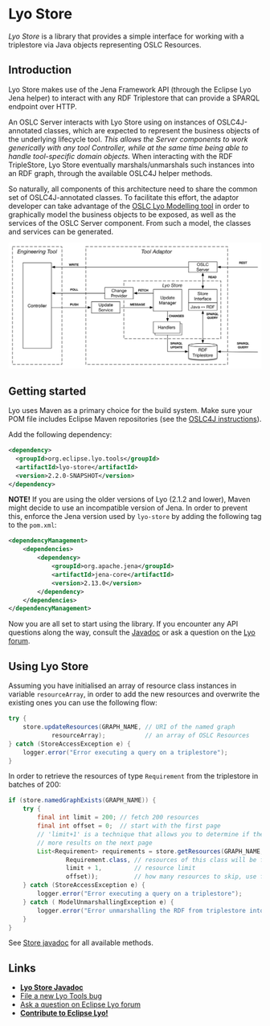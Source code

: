 # Lyo Store

*Lyo Store* is a library that provides a simple interface for working with a
triplestore via Java objects representing OSLC Resources.

## Introduction

Lyo Store makes use of the Jena Framework API (through the Eclipse Lyo Jena
helper) to interact with any RDF Triplestore that can provide a SPARQL endpoint
over HTTP.

An OSLC Server interacts with Lyo Store using on instances of OSLC4J-annotated
classes, which are expected to represent the business objects of the underlying
lifecycle tool. *This allows the Server components to work generically with any
tool Controller, while at the same time being able to handle tool-specific
domain objects.* When interacting with the RDF TripleStore, Lyo Store eventually
marshals/unmarshals such instances into an RDF graph, through the available
OSLC4J helper methods.

So naturally, all components of this architecture need to share the common set
of OSLC4J-annotated classes. To facilitate this effort, the adaptor developer
can take advantage of the [OSLC Lyo Modelling
tool](https://wiki.eclipse.org/Lyo/ToolchainModellingAndCodeGenerationWorkshop)
in order to graphically model the business objects to be exposed, as well as the
services of the OSLC Server component. From such a model, the classes and
services can be generated.

![](lyo_store-architecture.png)

## Getting started

Lyo uses Maven as a primary choice for the build system. Make sure your POM file
includes Eclipse Maven repositories (see the [OSLC4J
instructions](https://wiki.eclipse.org/Lyo/LyoOSLC4J#Using_in_Maven)).

Add the following dependency:

```xml
<dependency>
  <groupId>org.eclipse.lyo.tools</groupId>
  <artifactId>lyo-store</artifactId>
  <version>2.2.0-SNAPSHOT</version>
</dependency>
```

**NOTE!** If you are using the older versions of Lyo (2.1.2 and lower), Maven might decide to use an incompatible version of Jena. In order to prevent this, enforce the Jena version used by `lyo-store` by adding the following tag to the `pom.xml`:

```xml
<dependencyManagement>
    <dependencies>
        <dependency>
            <groupId>org.apache.jena</groupId>
            <artifactId>jena-core</artifactId>
            <version>2.13.0</version>
        </dependency>
    </dependencies>
</dependencyManagement>
```

Now you are all set to start using the library. If you encounter any API
questions along the way, consult the [Javadoc][javadoc] or ask a question on the
[Lyo forum][forum].

## Using Lyo Store

Assuming you have initialised an array of resource class instances in variable
`resourceArray`, in order to add the new resources and overwrite the existing
ones you can use the following flow:

```java
try {
    store.updateResources(GRAPH_NAME, // URI of the named graph
            resourceArray);           // an array of OSLC Resources
} catch (StoreAccessException e) {
    logger.error("Error executing a query on a triplestore");
}
```

In order to retrieve the resources of type `Requirement` from the triplestore in
batches of 200:

```java
if (store.namedGraphExists(GRAPH_NAME)) {
    try {
        final int limit = 200; // fetch 200 resources
        final int offset = 0;  // start with the first page
        // 'limit+1' is a technique that allows you to determine if there are
        // more results on the next page
        List<Requirement> requirements = store.getResources(GRAPH_NAME,
                Requirement.class, // resources of this class will be fetched and unmarshalled
                limit + 1,         // resource limit
                offset));          // how many resources to skip, use for paging
    } catch (StoreAccessException e) {
        logger.error("Error executing a query on a triplestore");
    } catch ( ModelUnmarshallingException e) {
        logger.error("Error unmarshalling the RDF from triplestore into Requirement class instances");
    }
}
```

See [Store
javadoc](http://assume.gitlab.io/jena-cache/apidocs/org/eclipse/lyo/tools/store/Store.html)
for all available methods.

## Links

* **[Lyo Store Javadoc][javadoc]**
* [File a new Lyo Tools bug](https://bugs.eclipse.org/bugs/enter_bug.cgi?product=Lyo&component=Tools)
* [Ask a question on Eclipse Lyo forum][forum]
* **[Contribute to Eclipse Lyo!](https://wiki.eclipse.org/Lyo#Contributing_to_Lyo)**

[javadoc]: http://assume.gitlab.io/jena-cache/apidocs/overview-summary.html
[forum]: https://www.eclipse.org/forums/index.php/f/228/
